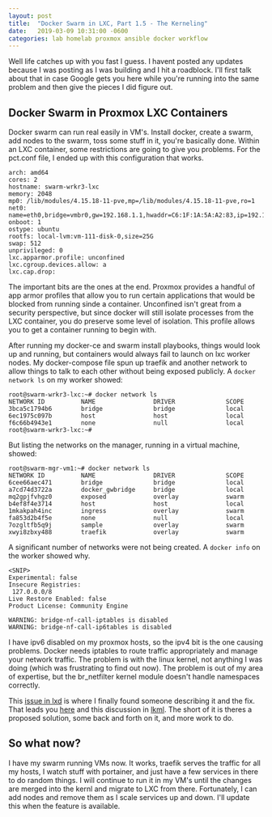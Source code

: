 ```yaml
---
layout: post
title:  "Docker Swarm in LXC, Part 1.5 - The Kerneling"
date:   2019-03-09 10:31:00 -0600
categories: lab homelab proxmox ansible docker workflow
---
```


Well life catches up with you fast I guess. I havent posted any updates because I was posting as I was building and I hit a roadblock. I'll first talk about that in case Google gets you here while you're running into the same problem and then give the pieces I did figure out. 

## Docker Swarm in Proxmox LXC Containers

Docker swarm can run real easily in VM's. Install docker, create a swarm, add nodes to the swarm, toss some stuff in it, you're basically done. Within an LXC container, some restrictions are going to give you problems. For the pct.conf file, I ended up with this configuration that works. 

~~~
arch: amd64
cores: 2
hostname: swarm-wrkr3-lxc
memory: 2048
mp0: /lib/modules/4.15.18-11-pve,mp=/lib/modules/4.15.18-11-pve,ro=1
net0: name=eth0,bridge=vmbr0,gw=192.168.1.1,hwaddr=C6:1F:1A:5A:A2:83,ip=192.168.1.4/22,type=veth
onboot: 1
ostype: ubuntu
rootfs: local-lvm:vm-111-disk-0,size=25G
swap: 512
unprivileged: 0
lxc.apparmor.profile: unconfined
lxc.cgroup.devices.allow: a
lxc.cap.drop:
~~~

The important bits are the ones at the end. Proxmox provides a handful of app armor profiles that allow you to run certain applications that would be blocked from running sinde a container. Unconfined isn't great from a security perspective, but since docker will still isolate processes from the LXC container, you do preserve some level of isolation. This profile allows you to get a container running to begin with.

After running my docker-ce and swarm install playbooks, things would look up and running, but containers would always fail to launch on lxc worker nodes. My docker-compose file spun up traefik and another network to allow things to talk to each other without being exposed publicly. A `docker network ls` on my worker showed:

~~~
root@swarm-wrkr3-lxc:~# docker network ls
NETWORK ID          NAME                DRIVER              SCOPE
3bca5c1794b6        bridge              bridge              local
6ec1975c097b        host                host                local
f6c66b4943e1        none                null                local
root@swarm-wrkr3-lxc:~# 
~~~

But listing the networks on the manager, running in a virtual machine, showed:

~~~
root@swarm-mgr-vm1:~# docker network ls
NETWORK ID          NAME                DRIVER              SCOPE
6cee66aec471        bridge              bridge              local
a7cd74d3722a        docker_gwbridge     bridge              local
mq2gpjfvhgz0        exposed             overlay             swarm
b4ef8f4e3714        host                host                local
1mkakpah4inc        ingress             overlay             swarm
fa853d2b4f5e        none                null                local
7ozgltfb5q9j        sample              overlay             swarm
xwyi8zbxy488        traefik             overlay             swarm
~~~

A significant number of networks were not being created. A `docker info` on the worker showed why. 

~~~
<SNIP>
Experimental: false
Insecure Registries:
 127.0.0.0/8
Live Restore Enabled: false
Product License: Community Engine

WARNING: bridge-nf-call-iptables is disabled
WARNING: bridge-nf-call-ip6tables is disabled
~~~

I have ipv6 disabled on my proxmox hosts, so the ipv4 bit is the one causing problems. Docker needs iptables to route traffic appropriately and manage your network traffic. The problem is with the linux kernel, not anything I was doing (which was frustrating to find out now). The problem is out of my area of expertise, but the br_netfilter kernel module doesn't handle namespaces correctly. 

This [issue in lxd](https://github.com/lxc/lxd/issues/3306) is where I finally found someone describing it and the fix. That leads you [here](https://github.com/lxc/lxd/issues/5193#issuecomment-433759048) and this discussion in [lkml](https://lkml.org/lkml/2018/11/7/680). The short of it is theres a proposed solution, some back and forth on it, and more work to do. 

## So what now?

I have my swarm running VMs now. It works, traefik serves the traffic for all my hosts, I watch stuff with portainer, and just have a few services in there to do random things. I will continue to run it in my VM's until the changes are merged into the kernl and migrate to LXC from there. Fortunately, I can add nodes and remove them as I scale services up and down. I'll update this when the feature is available. 